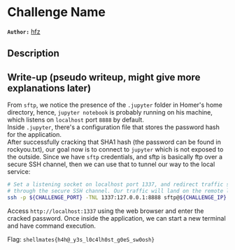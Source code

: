 # Challenge Name

**`Author:`** [hfz](https://hfz1337.github.io)

## Description


## Write-up (pseudo writeup, might give more explanations later)

From `sftp`, we notice the presence of the `.jupyter` folder in Homer's home directory, hence, `jupyter notebook` is probably running on his machine, which listens on `localhost` port `8888` by default.  
Inside `.jupyter`, there's a configuration file that stores the password hash for the application.  
After successfully cracking that SHA1 hash (the password can be found in rockyou.txt), our goal now is to connect to `jupyter` which is not exposed to the outside.
Since we have `sftp` credentials, and sftp is basically ftp over a secure SSH channel, then we can use that to tunnel our way to the local service:

```bash
# Set a listening socket on localhost port 1337, and redirect traffic sent to this socket
# through the secure SSH channel. Our traffic will land on the remote localhost:8888, a.k.a jupyter notebook. 
ssh -p ${CHALLENGE_PORT} -TNL 1337:127.0.0.1:8888 sftp@${CHALLENGE_IP}
```

Access `http://localhost:1337` using the web browser and enter the cracked password. Once inside the application, we can start a new terminal and have command execution.

Flag: `shellmates{h4h@_y3s_l0c4lh0st_g0eS_sw0osh}`

